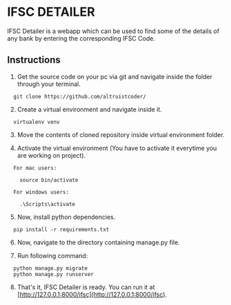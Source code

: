 # IFSC DETAILER

IFSC Detailer is a webapp which can be used to find some of the details of any bank by entering the corresponding IFSC Code.

## Instructions

1. Get the source code on your pc via git and navigate inside the folder through your terminal.

```
  git clone https://github.com/altruistcoder/
```
2. Create a virtual environment and navigate inside it.

```
  virtualenv venv
```
3. Move the contents of cloned repository inside virtual environment folder.

4. Activate the virtual environment (You have to activate it everytime you are working on project).

```
  For mac users:

    source bin/activate  

  For windows users:

    .\Scripts\activate
```

5. Now, install python dependencies.

```
  pip install -r requirements.txt
```
6. Now, navigate to the directory containing manage.py file.

7. Run following command:

```
  python manage.py migrate
  python manage.py runserver
```
8. That's it, IFSC Detailer is ready. You can run it at [http://127.0.0.1:8000/ifsc](http://127.0.0.1:8000/ifsc).
